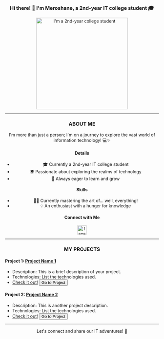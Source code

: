 <div align="center">

### Hi there! 👋 I'm Meroshane, a 2nd-year IT college student 🎓

<img src="https://scontent.fmnl17-2.fna.fbcdn.net/v/t1.6435-9/118007885_946080832571101_1776406030291214443_n.jpg?_nc_cat=107&ccb=1-7&_nc_sid=7a1959&_nc_eui2=AeGdLqE4DMzEQEU9MxFTZRpVe1nnvLAbPCZ7Wee8sBs8Jon80XWobkjzuUNTrEZcTDL7oN82oixC8JoGSkFwMQvo&_nc_ohc=0kkCRN4j0voAX9O2PM7&_nc_ht=scontent.fmnl17-2.fna&oh=00_AfAPS6mp-gju3wsyCGwoaogtAwWcTS8j19g0E1Mlx6lHXQ&oe=659F2FC7" alt="I'm a 2nd-year college student" width="300">

---

### ABOUT ME
I'm more than just a person; I'm on a journey to explore the vast world of information technology! 💻✨

#### Details
- 🎓 Currently a 2nd-year IT college student
- 🌍 Passionate about exploring the realms of technology
- 🧠 Always eager to learn and grow

#### Skills
- 🤷‍♂️ Currently mastering the art of... well, everything!
- 💡 An enthusiast with a hunger for knowledge

#### Connect with Me
[<img src='https://cdn.jsdelivr.net/npm/simple-icons@3.0.1/icons/facebook.svg' alt='facebook' height='30'>](https://www.facebook.com/watcher.shane01)

---

### MY PROJECTS

<div align="left">

#### Project 1: [Project Name 1](#)
- Description: This is a brief description of your project.
- Technologies: List the technologies used.
- [Check it out!](#) <button type="button">Go to Project</button>

#### Project 2: [Project Name 2](#)
- Description: This is another project description.
- Technologies: List the technologies used.
- [Check it out!](#) <button type="button">Go to Project</button>

</div>

---

Let's connect and share our IT adventures! 🚀

</div>
